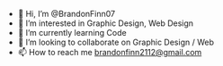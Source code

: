 - 👋 Hi, I’m @BrandonFinn07
- 👀 I’m interested in Graphic Design, Web Design
- 🌱 I’m currently learning Code
- 💞️ I’m looking to collaborate on Graphic Design / Web
- 📫 How to reach me brandonfinn2112@gmail.com

<!---
BrandonFinn07/BrandonFinn07 is a ✨ special ✨ repository because its `README.md` (this file) appears on your GitHub profile.
You can click the Preview link to take a look at your changes.
--->
